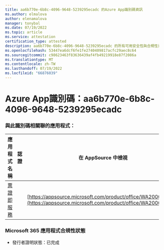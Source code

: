 ```yaml
---
title: aa6b770e-6b8c-4096-9648-5239295ecadc 的Azure App識別碼資訊
ms.author: elmalova
author: elenamalova
manager: tonybal
ms.date: 07/19/2022
ms.topic: article
ms.service: attestation
certification_type: attested
description: aa6b770e-6b8c-4096-9648-5239295ecadc 的所有可用安全性與合規性資訊。
ms.openlocfilehash: 53447ea6dcf6fe1fe2740409817acfc29aec8c64
ms.sourcegitcommit: c98623463f83636439af4fb49219918e87f2086a
ms.translationtype: MT
ms.contentlocale: zh-TW
ms.lasthandoff: 07/19/2022
ms.locfileid: "66876039"
---
```

# <a name="azure-app-id-aa6b770e-6b8c-4096-9648-5239295ecadc"></a>Azure App識別碼：aa6b770e-6b8c-4096-9648-5239295ecadc


### <a name="apps-associated-with-this-id"></a>與此識別碼相關聯的應用程式：
| **應用程式名稱** | **認證** | **在 AppSource 中檢視** |
|--------------|---------------|-----------------------|
| [票證即服務](../forward/WA200003945.md) |  | [https://appsource.microsoft.com/product/office/WA200003945](https://appsource.microsoft.com/product/office/WA200003945) |

### <a name="microsoft-365-app-compliance-status"></a>Microsoft 365 應用程式合規性狀態
- 發行者證明狀態：已完成
